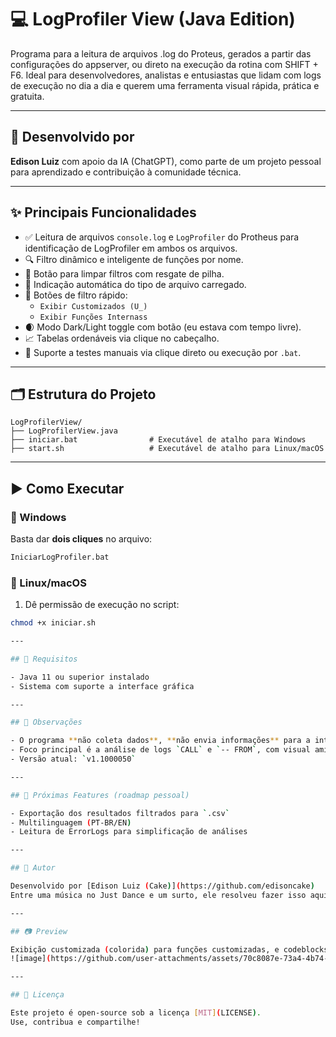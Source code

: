 # 💻 LogProfiler View (Java Edition)

Programa para a leitura de arquivos .log do Proteus, gerados a partir das configurações do appserver, ou direto na execução da rotina com SHIFT + F6. 
Ideal para desenvolvedores, analistas e entusiastas que lidam com logs de execução no dia a dia e querem uma ferramenta visual rápida, prática e gratuita.

---

## 🧠 Desenvolvido por

**Edison Luiz** com apoio da IA (ChatGPT), como parte de um projeto pessoal para aprendizado e contribuição à comunidade técnica.

---

## ✨ Principais Funcionalidades

- ✅ Leitura de arquivos `console.log` e `LogProfiler` do Protheus para identificação de LogProfiler em ambos os arquivos.
- 🔍 Filtro dinâmico e inteligente de funções por nome.
- 🧹 Botão para limpar filtros com resgate de pilha.
- 📁 Indicação automática do tipo de arquivo carregado.
- 🎯 Botões de filtro rápido:
  - `Exibir Customizados (U_)`
  - `Exibir Funções Internass`
- 🌒 Modo Dark/Light toggle com botão (eu estava com tempo livre).
- 📈 Tabelas ordenáveis via clique no cabeçalho.
- 🧪 Suporte a testes manuais via clique direto ou execução por `.bat`.

---

## 🗂️ Estrutura do Projeto

```
LogProfilerView/
├── LogProfilerView.java
├── iniciar.bat                # Executável de atalho para Windows
├── start.sh                   # Executável de atalho para Linux/macOS
```

---

## ▶️ Como Executar

### 🔵 Windows

Basta dar **dois cliques** no arquivo:

```bat
IniciarLogProfiler.bat
```



### 🔸 Linux/macOS

1. Dê permissão de execução no script:

```bash
chmod +x iniciar.sh

---

## 📝 Requisitos

- Java 11 ou superior instalado
- Sistema com suporte a interface gráfica

---

## 📌 Observações

- O programa **não coleta dados**, **não envia informações** para a internet e funciona 100% offline.
- Foco principal é a análise de logs `CALL` e `-- FROM`, com visual amigável.
- Versão atual: `v1.1000050`

---

## 🔮 Próximas Features (roadmap pessoal)

- Exportação dos resultados filtrados para `.csv`
- Multilinguagem (PT-BR/EN)
- Leitura de ErrorLogs para simplificação de análises

---

## 🧁 Autor

Desenvolvido por [Edison Luiz (Cake)](https://github.com/edisoncake)  
Entre uma música no Just Dance e um surto, ele resolveu fazer isso aqui 🕺

---

## 📷 Preview

Exibição customizada (colorida) para funções customizadas, e codeblocks.
![image](https://github.com/user-attachments/assets/70c8087e-73a4-4b74-af95-d76d0d9a23a7)

---

## 📃 Licença

Este projeto é open-source sob a licença [MIT](LICENSE).  
Use, contribua e compartilhe!
